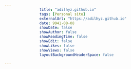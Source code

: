 ---
                title: "adilhyz.github.io"
                tags: [Personal site]
                externalUrl: "https://adilhyz.github.io"
                date: 9941-08-08
                showDate: false
                showAuthor: false
                showReadingTime: false
                showEdit: false
                showLikes: false
                showViews: false
                layoutBackgroundHeaderSpace: false
                ---
